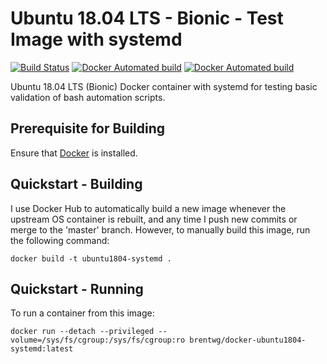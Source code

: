 # Ubuntu 18.04 LTS - Bionic - Test Image with systemd

[![Build Status](https://travis-ci.org/brentwg/docker-ubuntu1804-systemd.svg?branch=master)](https://travis-ci.org/brentwg/docker-ubuntu1804-systemd) [![Docker Automated build](https://img.shields.io/docker/cloud/automated/brentwg/docker-ubuntu1804-systemd.svg)](https://cloud.docker.com/repository/docker/brentwg/docker-ubuntu1804-systemd) [![Docker Automated build](https://img.shields.io/docker/cloud/build/brentwg/docker-ubuntu1804-systemd.svg)](https://cloud.docker.com/repository/docker/brentwg/docker-ubuntu1804-systemd/builds)

Ubuntu 18.04 LTS (Bionic) Docker container with systemd for testing basic validation of bash automation scripts.

## Prerequisite for Building

Ensure that [Docker](https://docs.docker.com/install/) is installed.

## Quickstart - Building

I use Docker Hub to automatically build a new image whenever the upstream OS container is rebuilt, and any time I push new commits or merge to the 'master' branch. However, to manually build this image, run the following command:

```
docker build -t ubuntu1804-systemd .
```

## Quickstart - Running

To run a container from this image:
```
docker run --detach --privileged --volume=/sys/fs/cgroup:/sys/fs/cgroup:ro brentwg/docker-ubuntu1804-systemd:latest
```

